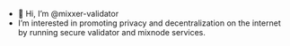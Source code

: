 - 👋 Hi, I’m @mixxer-validator
- I’m interested in promoting privacy and decentralization on the internet by running secure validator and mixnode services.

